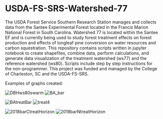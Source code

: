 # USDA-FS-SRS-Watershed-77
The USDA Forest Service Southern Research Station manages 
and collects data from the Santee Experimental Forest 
located in the Francis Marion National Forest in South Carolina. 
Watershed 77 is located within the Santee EF and is 
currently being used to study forest treatment
effects on forest production and effects of longleaf pine conversion on water resources and carbon squestration. 
This repository contains scripts written in jupyter notebook to create shapefiles, 
combine data, perform calculations, and generate data visualization
of the treatment watershed (ws77) and the reference watershed (ws80). Scripts include step by step instructions for the non-programmer. 
This project was funded and managed by the College of Charleston, SC and the USDA-FS-SRS.

Examples of graphs created:

![DBHws80swarm](https://github.com/carrie7490/USDA-FS-SRS-Watershed-77-/assets/61474761/cd1254c1-6b00-46ad-be29-3ad84fa4e99e)
![BA_bar](https://github.com/carrie7490/USDA-FS-SRS-Watershed-77-/assets/61474761/7f43aa94-aa2e-4a3a-b680-6f3874e0e5aa)

![BAtreatBar](https://github.com/carrie7490/USDA-FS-SRS-Watershed-77-/assets/61474761/12d53628-1bb8-43d5-8e3f-e19b952c2e4d)
![treat4](https://github.com/carrie7490/USDA-FS-SRS-Watershed-77-/assets/61474761/e16d6e35-d6de-41f9-b41a-475c627453d6)


![2018barCtreatHorizon](https://github.com/carrie7490/USDA-FS-SRS-Watershed-77-/assets/61474761/103efc55-7181-4f66-b2bf-cd200a80aeda)
![2018barNtreatHorizon](https://github.com/carrie7490/USDA-FS-SRS-Watershed-77-/assets/61474761/ac21b260-f27b-430f-b1a7-af0d9b76f71d)
